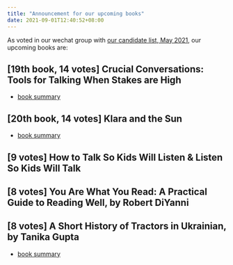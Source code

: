 ```yaml
---
title: "Announcement for our upcoming books"
date: 2021-09-01T12:40:52+08:00
---
```


As voted in our wechat group with [our candidate list, May 2021](/news/voting-may-2021), our upcoming books are:

## [19th book, 14 votes] Crucial Conversations: Tools for Talking When Stakes are High 

- [book summary](https://english-reading-club.github.io/news/voting-may-2021/#non-fiction-4-273-pages-crucial-conversations-tools-for-talking-when-stakes-are-high-by-kerry-patterson-al-switzler-joseph-grenny-ron-mcmillan)

## [20th book, 14 votes] Klara and the Sun

- [book summary](https://english-reading-club.github.io/news/voting-may-2021/#fiction-1-249-pages-klara-and-the-sun-by-kazuo-ishiguro)

## [9 votes] How to Talk So Kids Will Listen & Listen So Kids Will Talk


## [8 votes] You Are What You Read: A Practical Guide to Reading Well, by Robert DiYanni


## [8 votes] A Short History of Tractors in Ukrainian, by Tanika Gupta

- [book summary](https://english-reading-club.github.io/news/voting-may-2021/#fiction-3-112-pages-a-short-history-of-tractors-in-ukrainian-by-tanika-gupta)
